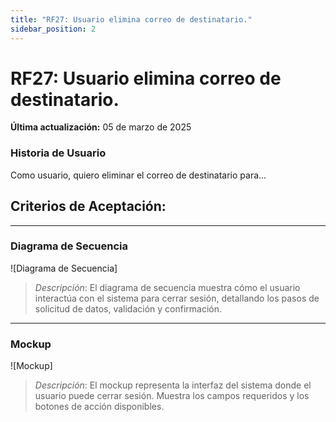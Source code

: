 ```yaml
---
title: "RF27: Usuario elimina correo de destinatario."  
sidebar_position: 2
---
```


# RF27: Usuario elimina correo de destinatario.

**Última actualización:** 05 de marzo de 2025

### Historia de Usuario

Como usuario, quiero eliminar el correo de destinatario para...

  **Criterios de Aceptación:**
  - 

---

### Diagrama de Secuencia

![Diagrama de Secuencia] 

> *Descripción*: El diagrama de secuencia muestra cómo el usuario interactúa con el sistema para cerrar sesión, detallando los pasos de solicitud de datos, validación y confirmación.

---

### Mockup

![Mockup]

> *Descripción*: El mockup representa la interfaz del sistema donde el usuario puede cerrar sesión. Muestra los campos requeridos y los botones de acción disponibles.

